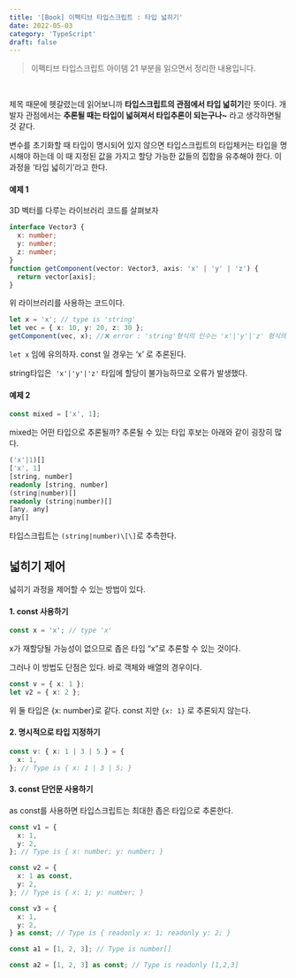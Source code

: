 ```yaml
---
title: '[Book] 이펙티브 타입스크립트 : 타입 넓히기'
date: 2022-05-03
category: 'TypeScript'
draft: false
---
```


> 이펙티브 타입스크립트 아이템 21 부분을 읽으면서 정리한 내용입니다.

<br />
  
제목 때문에 헷갈렸는데 읽어보니까 **타입스크립트의 관점에서 타입 넓히기**란 뜻이다. 개발자 관점에서는 **추론될 때는 타입이 넓혀져서 타입추론이 되는구나~** 라고 생각하면될 것 같다.

변수를 초기화할 때 타입이 명시되어 있지 않으면 타입스크립트의 타입체커는 타입을 명시해야 하는데 이 때 지정된 값을 가지고 할당 가능한 값들의 집합을 유추해야 한다. 이 과정을 ‘타입 넓히기’라고 한다.

#### 예제 1 

3D 벡터를 다루는 라이브러리 코드를 살펴보자

```ts
interface Vector3 {
  x: number;
  y: number;
  z: number;
}
function getComponent(vector: Vector3, axis: 'x' | 'y' | 'z') {
  return vector[axis];
}
```

위 라이브러리를 사용하는 코드이다.

```ts
let x = 'x'; // type is 'string'
let vec = { x: 10, y: 20, z: 30 };
getComponent(vec, x); //❌ error : 'string'형식의 인수는 'x'|'y'|'z' 형식의 매개변수에 할당할 수 없습니다.
```

`let x` 임에 유의하자. const 일 경우는 ‘x’ 로 추론된다.

string타입은  `'x'|'y'|'z'` 타입에 할당이 불가능하므로 오류가 발생했다.

#### 예제 2

```ts
const mixed = ['x', 1];
```

mixed는 어떤 타입으로 추론될까? 추론될 수 있는 타입 후보는 아래와 같이 굉장히 많다.

```ts
('x'|1)[]
['x', 1]
[string, number]
readonly [string, number]
(string|number)[]
readonly (string|number)[]
[any, any]
any[]

```

타입스크립트는 `(string|number)\[\]`로 추측한다.

## 넓히기 제어

넓히기 과정을 제어할 수 있는 방법이 있다.

#### 1. const 사용하기

```ts
const x = 'x'; // type 'x'
```

x가 재할당될 가능성이 없으므로 좁은 타입 “x”로 추론할 수 있는 것이다.

그러나 이 방법도 단점은 있다. 바로 객체와 배열의 경우이다.

```ts
const v = { x: 1 };
let v2 = { x: 2 };
```

위 둘 타입은 {x: number}로 같다. const 지만 `{x: 1}` 로 추론되지 않는다.

#### 2. 명시적으로 타입 지정하기

```ts
const v: { x: 1 | 3 | 5 } = {
  x: 1,
}; // Type is { x: 1 | 3 | 5; }
```

#### 3. const 단언문 사용하기

as const를 사용하면 타입스크립트는 최대한 좁은 타입으로 추론한다.

```ts
const v1 = {
  x: 1,
  y: 2,
}; // Type is { x: number; y: number; }

const v2 = {
  x: 1 as const,
  y: 2,
}; // Type is { x: 1; y: number; }

const v3 = {
  x: 1,
  y: 2,
} as const; // Type is { readonly x: 1; readonly y: 2; }

const a1 = [1, 2, 3]; // Type is number[]

const a2 = [1, 2, 3] as const; // Type is readonly [1,2,3]
```
